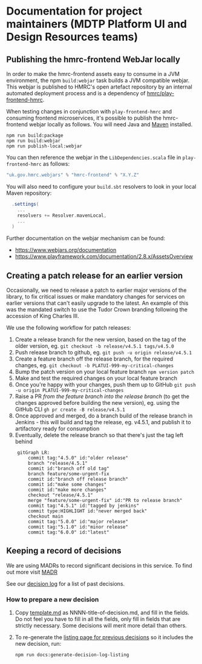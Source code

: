# Documentation for project maintainers (MDTP Platform UI and Design Resources teams)

## Publishing the hmrc-frontend WebJar locally

In order to make the hmrc-frontend assets easy to consume in a JVM environment,
the npm `build:webjar` task builds a JVM compatible webjar. This webjar is published to HMRC's open
artefact repository by an internal automated deployment process and is a dependency of
[hmrc/play-frontend-hmrc](https://www.github.com/hmrc/play-frontend-hmrc).

When testing changes in conjunction with `play-frontend-hmrc` and consuming frontend microservices,
it's possible to publish the hmrc-frontend webjar locally as follows. You will need Java
and [Maven](https://maven.apache.org/install.html) installed.

```shell script
npm run build:package
npm run build:webjar
npm run publish-local:webjar
```

You can then reference the webjar in the `LibDependencies.scala` file in `play-frontend-hmrc` as follows:

```sbt
"uk.gov.hmrc.webjars" % "hmrc-frontend" % "X.Y.Z"
```

You will also need to configure your `build.sbt` resolvers to look in your local Maven repository:

```sbt
  .settings(
    ...
    resolvers += Resolver.mavenLocal,
    ...
  )
```

Further documentation on the webjar mechanism can be found:

* https://www.webjars.org/documentation
* https://www.playframework.com/documentation/2.8.x/AssetsOverview

## Creating a patch release for an earlier version

Occasionally, we need to release a patch to earlier major versions of the library, to fix critical issues
or make mandatory changes for services on earlier versions that can't easily upgrade to the latest.
An example of this was the mandated switch to use the Tudor Crown branding following the accession of King Charles III.

We use the following workflow for patch releases:
1. Create a release branch for the new version, based on the tag of the older version, eg.
   `git checkout -b release/v4.5.1 tags/v4.5.0`
2. Push release branch to github, eg.
   `git push -u origin release/v4.5.1`
3. Create a feature branch off the release branch, for the required changes, eg.
   `git checkout -b PLATUI-999-my-critical-changes`
4. Bump the patch version on your local feature branch
   `npm version patch`
5. Make and test the required changes on your local feature branch
6. Once you're happy with your changes, push them up to GitHub
   `git push -u origin PLATUI-999-my-critical-changes`
7. Raise a PR *from the feature branch into the release branch* (to get the changes approved before building the new version), eg. using the GitHub CLI
   `gh pr create -B release/v4.5.1`
8. Once approved and merged, do a branch build of the release branch in Jenkins - this will build and tag the release, eg. v4.5.1,
   and publish it to artifactory ready for consumption
9. Eventually, delete the release branch so that there's just the tag left behind

```mermaid
    gitGraph LR:
        commit tag:"4.5.0" id:"older release"
        branch "release/4.5.1"
        commit id:"branch off old tag"
        branch feature/some-urgent-fix
        commit id:"branch off release branch"
        commit id:"make some changes"
        commit id:"make more changes"
        checkout "release/4.5.1"
        merge "feature/some-urgent-fix" id:"PR to release branch"
        commit tag:"4.5.1" id:"tagged by jenkins"
        commit type:HIGHLIGHT id:"never merged back"
        checkout main
        commit tag:"5.0.0" id:"major release"
        commit tag:"5.1.0" id:"minor release"
        commit tag:"6.0.0" id:"latest"
```

## Keeping a record of decisions

We are using MADRs to record significant decisions in this service. To find out more
visit [MADR](https://github.com/adr/madr)

See our [decision log](docs/adr/index.md) for a list of past decisions.

### How to prepare a new decision

1. Copy [template.md](docs/adr/template.md) as NNNN-title-of-decision.md, and fill
   in the fields. Do not feel you have to fill in all the fields, only fill in fields
   that are strictly necessary. Some decisions will merit more detail than others.

1. To re-generate the [listing page for previous decisions](docs/adr/index.md)
   so it includes the new decision, run:

    ```shell script
    npm run docs:generate-decision-log-listing
    ```

